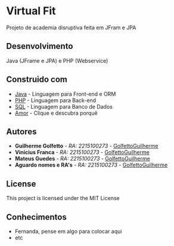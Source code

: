# Virtual Fit

Projeto de academia disruptiva feita em JFram e JPA

## Desenvolvimento

Java (JFrame e JPA) e PHP (Webservice)

## Construido com

* [Java](https://netbeans.org/downloads/) - Linguagem para Front-end e ORM
* [PHP](https://secure.php.net/manual/pt_BR/intro-whatis.php) - Linguagem para Back-end
* [SQL](https://www.mysql.com/) - Linguagem para Banco de Dados
* [Amor](http://2.bp.blogspot.com/-b_sT7_AlFEA/VI0Ctu3c-YI/AAAAAAAA0Yg/UFvYvtaIxgY/s1600/steve-jobs-unica-mneira-bom-trabalho.jpg) - Clique e descubra porquê

## Autores

* **Guilherme Golfetto** - *RA: 2215100273* - [GolfettoGuilherme](https://github.com/GolfettoGuilherme)
* **Vinicius Franca** - *RA: 2215100273* - [GolfettoGuilherme](https://github.com/GolfettoGuilherme)
* **Mateus Guedes** - *RA: 2215100273* - [GolfettoGuilherme](https://github.com/GolfettoGuilherme)
* **Aguardo nomes e RA's** - *RA: 2215100273* - [GolfettoGuilherme](https://github.com/GolfettoGuilherme)

## License

This project is licensed under the MIT License 

## Conhecimentos

* Fernanda, pense em algo para colocar aqui
* etc
